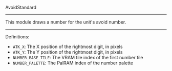 
AvoidStandard

---

This module draws a number for the unit's avoid number.

---

Definitions:

  * `ATK_X`: The X position of the rightmost digit, in pixels
  * `ATK_Y`: The Y position of the rightmost digit, in pixels
  * `NUMBER_BASE_TILE`: The VRAM tile index of the first number tile
  * `NUMBER_PALETTE`: The PalRAM index of the number palette
